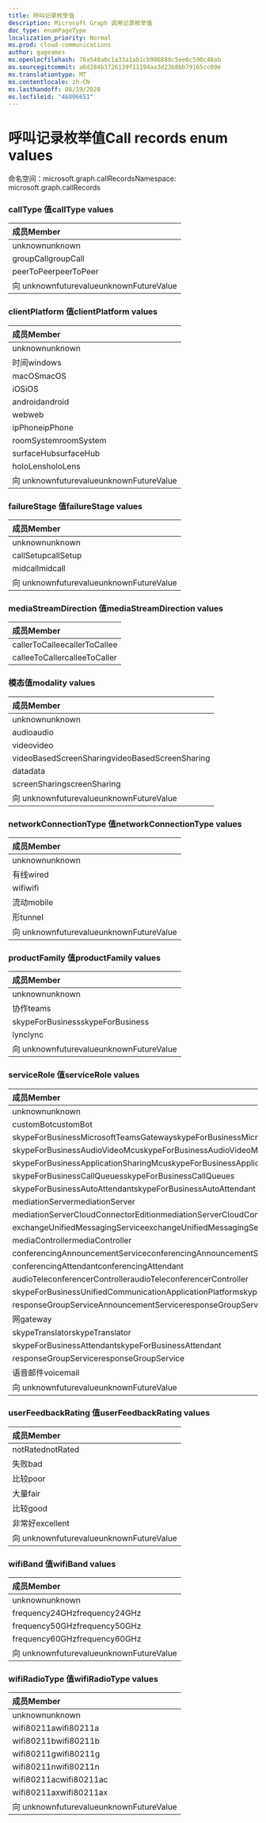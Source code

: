 ```yaml
---
title: 呼叫记录枚举值
description: Microsoft Graph 调用记录枚举值
doc_type: enumPageType
localization_priority: Normal
ms.prod: cloud-communications
author: gageames
ms.openlocfilehash: 76a540a0c1a33a1ab1cb906888c5ee6c590c48ab
ms.sourcegitcommit: a6d284b3726139f11194aa3d23b8bb79165cc09e
ms.translationtype: MT
ms.contentlocale: zh-CN
ms.lasthandoff: 08/19/2020
ms.locfileid: "46806651"
---
```

# <a name="call-records-enum-values"></a><span data-ttu-id="89514-103">呼叫记录枚举值</span><span class="sxs-lookup"><span data-stu-id="89514-103">Call records enum values</span></span>

<span data-ttu-id="89514-104">命名空间：microsoft.graph.callRecords</span><span class="sxs-lookup"><span data-stu-id="89514-104">Namespace: microsoft.graph.callRecords</span></span>

### <a name="calltype-values"></a><span data-ttu-id="89514-105">callType 值</span><span class="sxs-lookup"><span data-stu-id="89514-105">callType values</span></span>

| <span data-ttu-id="89514-106">成员</span><span class="sxs-lookup"><span data-stu-id="89514-106">Member</span></span>
|:--------------
| <span data-ttu-id="89514-107">unknown</span><span class="sxs-lookup"><span data-stu-id="89514-107">unknown</span></span>
| <span data-ttu-id="89514-108">groupCall</span><span class="sxs-lookup"><span data-stu-id="89514-108">groupCall</span></span>
| <span data-ttu-id="89514-109">peerToPeer</span><span class="sxs-lookup"><span data-stu-id="89514-109">peerToPeer</span></span>
| <span data-ttu-id="89514-110">向 unknownfuturevalue</span><span class="sxs-lookup"><span data-stu-id="89514-110">unknownFutureValue</span></span>

### <a name="clientplatform-values"></a><span data-ttu-id="89514-111">clientPlatform 值</span><span class="sxs-lookup"><span data-stu-id="89514-111">clientPlatform values</span></span>

| <span data-ttu-id="89514-112">成员</span><span class="sxs-lookup"><span data-stu-id="89514-112">Member</span></span>
|:--------------
| <span data-ttu-id="89514-113">unknown</span><span class="sxs-lookup"><span data-stu-id="89514-113">unknown</span></span>
| <span data-ttu-id="89514-114">时间</span><span class="sxs-lookup"><span data-stu-id="89514-114">windows</span></span>
| <span data-ttu-id="89514-115">macOS</span><span class="sxs-lookup"><span data-stu-id="89514-115">macOS</span></span>
| <span data-ttu-id="89514-116">iOS</span><span class="sxs-lookup"><span data-stu-id="89514-116">iOS</span></span>
| <span data-ttu-id="89514-117">android</span><span class="sxs-lookup"><span data-stu-id="89514-117">android</span></span>
| <span data-ttu-id="89514-118">web</span><span class="sxs-lookup"><span data-stu-id="89514-118">web</span></span>
| <span data-ttu-id="89514-119">ipPhone</span><span class="sxs-lookup"><span data-stu-id="89514-119">ipPhone</span></span>
| <span data-ttu-id="89514-120">roomSystem</span><span class="sxs-lookup"><span data-stu-id="89514-120">roomSystem</span></span>
| <span data-ttu-id="89514-121">surfaceHub</span><span class="sxs-lookup"><span data-stu-id="89514-121">surfaceHub</span></span>
| <span data-ttu-id="89514-122">holoLens</span><span class="sxs-lookup"><span data-stu-id="89514-122">holoLens</span></span>
| <span data-ttu-id="89514-123">向 unknownfuturevalue</span><span class="sxs-lookup"><span data-stu-id="89514-123">unknownFutureValue</span></span>

### <a name="failurestage-values"></a><span data-ttu-id="89514-124">failureStage 值</span><span class="sxs-lookup"><span data-stu-id="89514-124">failureStage values</span></span>

| <span data-ttu-id="89514-125">成员</span><span class="sxs-lookup"><span data-stu-id="89514-125">Member</span></span>
|:--------------
| <span data-ttu-id="89514-126">unknown</span><span class="sxs-lookup"><span data-stu-id="89514-126">unknown</span></span>
| <span data-ttu-id="89514-127">callSetup</span><span class="sxs-lookup"><span data-stu-id="89514-127">callSetup</span></span>
| <span data-ttu-id="89514-128">midcall</span><span class="sxs-lookup"><span data-stu-id="89514-128">midcall</span></span>
| <span data-ttu-id="89514-129">向 unknownfuturevalue</span><span class="sxs-lookup"><span data-stu-id="89514-129">unknownFutureValue</span></span>

### <a name="mediastreamdirection-values"></a><span data-ttu-id="89514-130">mediaStreamDirection 值</span><span class="sxs-lookup"><span data-stu-id="89514-130">mediaStreamDirection values</span></span>

| <span data-ttu-id="89514-131">成员</span><span class="sxs-lookup"><span data-stu-id="89514-131">Member</span></span>
|:--------------
| <span data-ttu-id="89514-132">callerToCallee</span><span class="sxs-lookup"><span data-stu-id="89514-132">callerToCallee</span></span>
| <span data-ttu-id="89514-133">calleeToCaller</span><span class="sxs-lookup"><span data-stu-id="89514-133">calleeToCaller</span></span>

### <a name="modality-values"></a><span data-ttu-id="89514-134">模态值</span><span class="sxs-lookup"><span data-stu-id="89514-134">modality values</span></span>

| <span data-ttu-id="89514-135">成员</span><span class="sxs-lookup"><span data-stu-id="89514-135">Member</span></span>
|:--------------
| <span data-ttu-id="89514-136">unknown</span><span class="sxs-lookup"><span data-stu-id="89514-136">unknown</span></span>
| <span data-ttu-id="89514-137">audio</span><span class="sxs-lookup"><span data-stu-id="89514-137">audio</span></span>
| <span data-ttu-id="89514-138">video</span><span class="sxs-lookup"><span data-stu-id="89514-138">video</span></span>
| <span data-ttu-id="89514-139">videoBasedScreenSharing</span><span class="sxs-lookup"><span data-stu-id="89514-139">videoBasedScreenSharing</span></span>
| <span data-ttu-id="89514-140">data</span><span class="sxs-lookup"><span data-stu-id="89514-140">data</span></span>
| <span data-ttu-id="89514-141">screenSharing</span><span class="sxs-lookup"><span data-stu-id="89514-141">screenSharing</span></span>
| <span data-ttu-id="89514-142">向 unknownfuturevalue</span><span class="sxs-lookup"><span data-stu-id="89514-142">unknownFutureValue</span></span>

### <a name="networkconnectiontype-values"></a><span data-ttu-id="89514-143">networkConnectionType 值</span><span class="sxs-lookup"><span data-stu-id="89514-143">networkConnectionType values</span></span>

| <span data-ttu-id="89514-144">成员</span><span class="sxs-lookup"><span data-stu-id="89514-144">Member</span></span>
|:--------------
| <span data-ttu-id="89514-145">unknown</span><span class="sxs-lookup"><span data-stu-id="89514-145">unknown</span></span>
| <span data-ttu-id="89514-146">有线</span><span class="sxs-lookup"><span data-stu-id="89514-146">wired</span></span>
| <span data-ttu-id="89514-147">wifi</span><span class="sxs-lookup"><span data-stu-id="89514-147">wifi</span></span>
| <span data-ttu-id="89514-148">流动</span><span class="sxs-lookup"><span data-stu-id="89514-148">mobile</span></span>
| <span data-ttu-id="89514-149">形</span><span class="sxs-lookup"><span data-stu-id="89514-149">tunnel</span></span>
| <span data-ttu-id="89514-150">向 unknownfuturevalue</span><span class="sxs-lookup"><span data-stu-id="89514-150">unknownFutureValue</span></span>

### <a name="productfamily-values"></a><span data-ttu-id="89514-151">productFamily 值</span><span class="sxs-lookup"><span data-stu-id="89514-151">productFamily values</span></span>

| <span data-ttu-id="89514-152">成员</span><span class="sxs-lookup"><span data-stu-id="89514-152">Member</span></span>
|:--------------
| <span data-ttu-id="89514-153">unknown</span><span class="sxs-lookup"><span data-stu-id="89514-153">unknown</span></span>
| <span data-ttu-id="89514-154">协作</span><span class="sxs-lookup"><span data-stu-id="89514-154">teams</span></span>
| <span data-ttu-id="89514-155">skypeForBusiness</span><span class="sxs-lookup"><span data-stu-id="89514-155">skypeForBusiness</span></span>
| <span data-ttu-id="89514-156">lync</span><span class="sxs-lookup"><span data-stu-id="89514-156">lync</span></span>
| <span data-ttu-id="89514-157">向 unknownfuturevalue</span><span class="sxs-lookup"><span data-stu-id="89514-157">unknownFutureValue</span></span>

### <a name="servicerole-values"></a><span data-ttu-id="89514-158">serviceRole 值</span><span class="sxs-lookup"><span data-stu-id="89514-158">serviceRole values</span></span>

| <span data-ttu-id="89514-159">成员</span><span class="sxs-lookup"><span data-stu-id="89514-159">Member</span></span>
|:--------------
| <span data-ttu-id="89514-160">unknown</span><span class="sxs-lookup"><span data-stu-id="89514-160">unknown</span></span>
| <span data-ttu-id="89514-161">customBot</span><span class="sxs-lookup"><span data-stu-id="89514-161">customBot</span></span>
| <span data-ttu-id="89514-162">skypeForBusinessMicrosoftTeamsGateway</span><span class="sxs-lookup"><span data-stu-id="89514-162">skypeForBusinessMicrosoftTeamsGateway</span></span>
| <span data-ttu-id="89514-163">skypeForBusinessAudioVideoMcu</span><span class="sxs-lookup"><span data-stu-id="89514-163">skypeForBusinessAudioVideoMcu</span></span>
| <span data-ttu-id="89514-164">skypeForBusinessApplicationSharingMcu</span><span class="sxs-lookup"><span data-stu-id="89514-164">skypeForBusinessApplicationSharingMcu</span></span>
| <span data-ttu-id="89514-165">skypeForBusinessCallQueues</span><span class="sxs-lookup"><span data-stu-id="89514-165">skypeForBusinessCallQueues</span></span>
| <span data-ttu-id="89514-166">skypeForBusinessAutoAttendant</span><span class="sxs-lookup"><span data-stu-id="89514-166">skypeForBusinessAutoAttendant</span></span>
| <span data-ttu-id="89514-167">mediationServer</span><span class="sxs-lookup"><span data-stu-id="89514-167">mediationServer</span></span>
| <span data-ttu-id="89514-168">mediationServerCloudConnectorEdition</span><span class="sxs-lookup"><span data-stu-id="89514-168">mediationServerCloudConnectorEdition</span></span>
| <span data-ttu-id="89514-169">exchangeUnifiedMessagingService</span><span class="sxs-lookup"><span data-stu-id="89514-169">exchangeUnifiedMessagingService</span></span>
| <span data-ttu-id="89514-170">mediaController</span><span class="sxs-lookup"><span data-stu-id="89514-170">mediaController</span></span>
| <span data-ttu-id="89514-171">conferencingAnnouncementService</span><span class="sxs-lookup"><span data-stu-id="89514-171">conferencingAnnouncementService</span></span>
| <span data-ttu-id="89514-172">conferencingAttendant</span><span class="sxs-lookup"><span data-stu-id="89514-172">conferencingAttendant</span></span>
| <span data-ttu-id="89514-173">audioTeleconferencerController</span><span class="sxs-lookup"><span data-stu-id="89514-173">audioTeleconferencerController</span></span>
| <span data-ttu-id="89514-174">skypeForBusinessUnifiedCommunicationApplicationPlatform</span><span class="sxs-lookup"><span data-stu-id="89514-174">skypeForBusinessUnifiedCommunicationApplicationPlatform</span></span>
| <span data-ttu-id="89514-175">responseGroupServiceAnnouncementService</span><span class="sxs-lookup"><span data-stu-id="89514-175">responseGroupServiceAnnouncementService</span></span>
| <span data-ttu-id="89514-176">网</span><span class="sxs-lookup"><span data-stu-id="89514-176">gateway</span></span>
| <span data-ttu-id="89514-177">skypeTranslator</span><span class="sxs-lookup"><span data-stu-id="89514-177">skypeTranslator</span></span>
| <span data-ttu-id="89514-178">skypeForBusinessAttendant</span><span class="sxs-lookup"><span data-stu-id="89514-178">skypeForBusinessAttendant</span></span>
| <span data-ttu-id="89514-179">responseGroupService</span><span class="sxs-lookup"><span data-stu-id="89514-179">responseGroupService</span></span>
| <span data-ttu-id="89514-180">语音邮件</span><span class="sxs-lookup"><span data-stu-id="89514-180">voicemail</span></span>
| <span data-ttu-id="89514-181">向 unknownfuturevalue</span><span class="sxs-lookup"><span data-stu-id="89514-181">unknownFutureValue</span></span>

### <a name="userfeedbackrating-values"></a><span data-ttu-id="89514-182">userFeedbackRating 值</span><span class="sxs-lookup"><span data-stu-id="89514-182">userFeedbackRating values</span></span>

| <span data-ttu-id="89514-183">成员</span><span class="sxs-lookup"><span data-stu-id="89514-183">Member</span></span>
|:--------------
| <span data-ttu-id="89514-184">notRated</span><span class="sxs-lookup"><span data-stu-id="89514-184">notRated</span></span>
| <span data-ttu-id="89514-185">失败</span><span class="sxs-lookup"><span data-stu-id="89514-185">bad</span></span>
| <span data-ttu-id="89514-186">比较</span><span class="sxs-lookup"><span data-stu-id="89514-186">poor</span></span>
| <span data-ttu-id="89514-187">大量</span><span class="sxs-lookup"><span data-stu-id="89514-187">fair</span></span>
| <span data-ttu-id="89514-188">比较</span><span class="sxs-lookup"><span data-stu-id="89514-188">good</span></span>
| <span data-ttu-id="89514-189">非常好</span><span class="sxs-lookup"><span data-stu-id="89514-189">excellent</span></span>
| <span data-ttu-id="89514-190">向 unknownfuturevalue</span><span class="sxs-lookup"><span data-stu-id="89514-190">unknownFutureValue</span></span>

### <a name="wifiband-values"></a><span data-ttu-id="89514-191">wifiBand 值</span><span class="sxs-lookup"><span data-stu-id="89514-191">wifiBand values</span></span>

| <span data-ttu-id="89514-192">成员</span><span class="sxs-lookup"><span data-stu-id="89514-192">Member</span></span>
|:--------------
| <span data-ttu-id="89514-193">unknown</span><span class="sxs-lookup"><span data-stu-id="89514-193">unknown</span></span>
| <span data-ttu-id="89514-194">frequency24GHz</span><span class="sxs-lookup"><span data-stu-id="89514-194">frequency24GHz</span></span>
| <span data-ttu-id="89514-195">frequency50GHz</span><span class="sxs-lookup"><span data-stu-id="89514-195">frequency50GHz</span></span>
| <span data-ttu-id="89514-196">frequency60GHz</span><span class="sxs-lookup"><span data-stu-id="89514-196">frequency60GHz</span></span>
| <span data-ttu-id="89514-197">向 unknownfuturevalue</span><span class="sxs-lookup"><span data-stu-id="89514-197">unknownFutureValue</span></span>

### <a name="wifiradiotype-values"></a><span data-ttu-id="89514-198">wifiRadioType 值</span><span class="sxs-lookup"><span data-stu-id="89514-198">wifiRadioType values</span></span>

| <span data-ttu-id="89514-199">成员</span><span class="sxs-lookup"><span data-stu-id="89514-199">Member</span></span>
|:--------------
| <span data-ttu-id="89514-200">unknown</span><span class="sxs-lookup"><span data-stu-id="89514-200">unknown</span></span>
| <span data-ttu-id="89514-201">wifi80211a</span><span class="sxs-lookup"><span data-stu-id="89514-201">wifi80211a</span></span>
| <span data-ttu-id="89514-202">wifi80211b</span><span class="sxs-lookup"><span data-stu-id="89514-202">wifi80211b</span></span>
| <span data-ttu-id="89514-203">wifi80211g</span><span class="sxs-lookup"><span data-stu-id="89514-203">wifi80211g</span></span>
| <span data-ttu-id="89514-204">wifi80211n</span><span class="sxs-lookup"><span data-stu-id="89514-204">wifi80211n</span></span>
| <span data-ttu-id="89514-205">wifi80211ac</span><span class="sxs-lookup"><span data-stu-id="89514-205">wifi80211ac</span></span>
| <span data-ttu-id="89514-206">wifi80211ax</span><span class="sxs-lookup"><span data-stu-id="89514-206">wifi80211ax</span></span>
| <span data-ttu-id="89514-207">向 unknownfuturevalue</span><span class="sxs-lookup"><span data-stu-id="89514-207">unknownFutureValue</span></span>

<!--
{
  "type": "#page.annotation",
  "namespace": "microsoft.graph.callRecords"
}
-->
